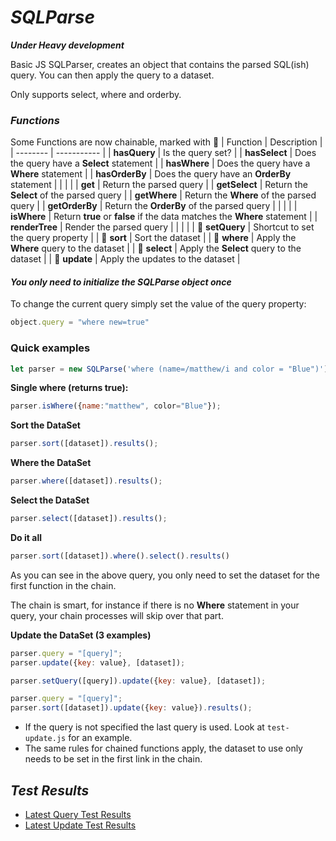 
# *SQLParse*
***Under Heavy development***

Basic JS SQLParser, creates an object that contains the parsed SQL(ish) query.  You can then apply the query to a dataset.

Only supports select, where and orderby.

### *Functions*
Some Functions are now chainable, marked with &#x1F517;
| Function | Description |
| -------- | ----------- |
| **hasQuery** | Is the query set? |
| **hasSelect** |  Does the query have a **Select** statement |
| **hasWhere** | Does the query have a **Where** statement |
| **hasOrderBy** | Does the query have an **OrderBy** statement |
|  |  |
| **get** | Return the parsed query |
| **getSelect** | Return the **Select** of the parsed query |
| **getWhere** | Return the **Where** of the parsed query |
| **getOrderBy** | Return the **OrderBy** of the parsed query |
|  |  |
| **isWhere** | Return **true** or **false** if the data matches the **Where** statement |
| **renderTree** | Render the parsed query |
|  |  |
| &#x1F517; **setQuery** | Shortcut to set the query property |
| &#x1F517; **sort** | Sort the dataset |
| &#x1F517; **where** | Apply the **Where** query to the dataset |
| &#x1F517; **select** | Apply the **Select** query to the dataset |
| &#x1F517; **update** | Apply the updates to the dataset |

#### *You only need to initialize the SQLParse object once*

To change the current query simply set the value of the query property:<br>
```js
object.query = "where new=true"
```

### Quick examples
```js
let parser = new SQLParse('where (name=/matthew/i and color = "Blue")');
```

**Single where (returns true):**
```js
parser.isWhere({name:"matthew", color="Blue"});
```

**Sort the DataSet**
```js
parser.sort([dataset]).results();
```

**Where the DataSet**
```js
parser.where([dataset]).results();
```

**Select the DataSet**
```js
parser.select([dataset]).results();
```

**Do it all**
```js
parser.sort([dataset]).where().select().results()
```
As you can see in the above query, you only need to set the dataset for the first function in the chain.

The chain is smart, for instance if there is no **Where** statement in your query,  your chain processes will skip over that part.

**Update the DataSet (3 examples)**
```js
parser.query = "[query]";
parser.update({key: value}, [dataset]);
```
```js
parser.setQuery([query]).update({key: value}, [dataset]);
```
```js
parser.query = "[query]";
parser.sort([dataset]).update({key: value}).results();
```
- If the query is not specified the last query is used. Look at `test-update.js` for an example.
- The same rules for chained functions apply, the dataset to use only needs to be set in the first link in the chain.
## *Test Results*
- [Latest Query Test Results](test-query.txt)
- [Latest Update Test Results](test-update.txt)
